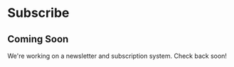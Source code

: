 # Subscribe

## Coming Soon

We're working on a newsletter and subscription system. Check back soon!
